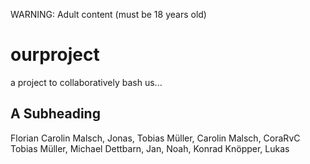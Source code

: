 WARNING: Adult content (must be 18 years old)

# ourproject
a project to collaboratively bash us...

## A Subheading
Florian Carolin Malsch, Jonas, Tobias Müller, Carolin Malsch, CoraRvC Tobias Müller, Michael Dettbarn, 
Jan, Noah, Konrad Knöpper, Lukas
